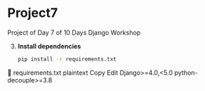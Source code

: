 # Project7
Project of Day 7 of 10 Days Django Workshop

3. **Install dependencies**
   ```bash
   pip install -r requirements.txt

📄 requirements.txt
plaintext
Copy
Edit
Django>=4.0,<5.0
python-decouple>=3.8

